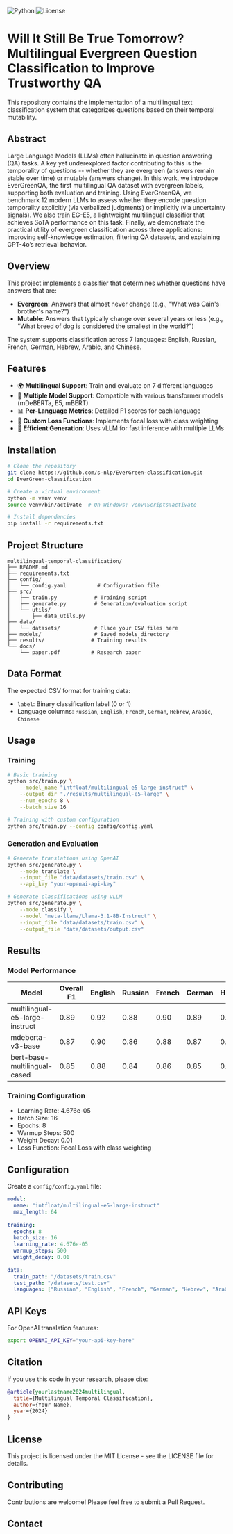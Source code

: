 ![Python](https://img.shields.io/badge/python-3.8+-blue.svg)
![License](https://img.shields.io/badge/license-MIT-green.svg)

# Will It Still Be True Tomorrow? Multilingual Evergreen Question Classification to Improve Trustworthy QA

This repository contains the implementation of a multilingual text classification system that categorizes questions based on their temporal mutability.

## Abstract

Large Language Models (LLMs) often hallucinate in question answering (QA) tasks. A key yet underexplored factor contributing to this is the temporality of questions -- whether they are evergreen (answers remain stable over time) or mutable (answers change). In this work, we introduce EverGreenQA, the first multilingual QA dataset with evergreen labels, supporting both evaluation and training.
Using EverGreenQA, we benchmark 12 modern LLMs to assess whether they encode question temporality explicitly (via verbalized judgments) or implicitly (via uncertainty signals). We also train EG-E5, a lightweight multilingual classifier that achieves SoTA performance on this task. Finally, we demonstrate the practical utility of evergreen classification across three applications: improving self-knowledge estimation, filtering QA datasets, and explaining GPT-4o’s retrieval behavior.

## Overview

This project implements a classifier that determines whether questions have answers that are:
- **Evergreen**: Answers that almost never change (e.g., "What was Cain's brother's name?")
- **Mutable**: Answers that typically change over several years or less (e.g., "What breed of dog is considered the smallest in the world?")

The system supports classification across 7 languages: English, Russian, French, German, Hebrew, Arabic, and Chinese.

## Features

- 🌍 **Multilingual Support**: Train and evaluate on 7 different languages
- 🤖 **Multiple Model Support**: Compatible with various transformer models (mDeBERTa, E5, mBERT)
- 📊 **Per-Language Metrics**: Detailed F1 scores for each language
- 🔧 **Custom Loss Functions**: Implements focal loss with class weighting
- 🚀 **Efficient Generation**: Uses vLLM for fast inference with multiple LLMs

## Installation

```bash
# Clone the repository
git clone https://github.com/s-nlp/EverGreen-classification.git
cd EverGreen-classification

# Create a virtual environment
python -m venv venv
source venv/bin/activate  # On Windows: venv\Scripts\activate

# Install dependencies
pip install -r requirements.txt
```

## Project Structure

```
multilingual-temporal-classification/
├── README.md
├── requirements.txt
├── config/
│   └── config.yaml          # Configuration file
├── src/
│   ├── train.py            # Training script
│   ├── generate.py         # Generation/evaluation script
│   └── utils/
│       ├── data_utils.py
├── data/
│   └── datasets/           # Place your CSV files here
├── models/                 # Saved models directory
├── results/               # Training results
└── docs/
    └── paper.pdf          # Research paper
```

## Data Format

The expected CSV format for training data:
- `label`: Binary classification label (0 or 1)
- Language columns: `Russian`, `English`, `French`, `German`, `Hebrew`, `Arabic`, `Chinese`

## Usage

### Training

```bash
# Basic training
python src/train.py \
    --model_name "intfloat/multilingual-e5-large-instruct" \
    --output_dir "./results/multilingual-e5-large" \
    --num_epochs 8 \
    --batch_size 16

# Training with custom configuration
python src/train.py --config config/config.yaml
```

### Generation and Evaluation

```bash
# Generate translations using OpenAI
python src/generate.py \
    --mode translate \
    --input_file "data/datasets/train.csv" \
    --api_key "your-openai-api-key"

# Generate classifications using vLLM
python src/generate.py \
    --mode classify \
    --model "meta-llama/Llama-3.1-8B-Instruct" \
    --input_file "data/datasets/train.csv" \
    --output_file "data/datasets/output.csv"
```

## Results

### Model Performance

| Model | Overall F1 | English | Russian | French | German | Hebrew | Arabic | Chinese |
|-------|-----------|---------|---------|--------|--------|--------|--------|---------|
| multilingual-e5-large-instruct | 0.89 | 0.92 | 0.88 | 0.90 | 0.89 | 0.87 | 0.86 | 0.91 |
| mdeberta-v3-base | 0.87 | 0.90 | 0.86 | 0.88 | 0.87 | 0.85 | 0.84 | 0.89 |
| bert-base-multilingual-cased | 0.85 | 0.88 | 0.84 | 0.86 | 0.85 | 0.83 | 0.82 | 0.87 |

### Training Configuration

- Learning Rate: 4.676e-05
- Batch Size: 16
- Epochs: 8
- Warmup Steps: 500
- Weight Decay: 0.01
- Loss Function: Focal Loss with class weighting

## Configuration

Create a `config/config.yaml` file:

```yaml
model:
  name: "intfloat/multilingual-e5-large-instruct"
  max_length: 64
  
training:
  epochs: 8
  batch_size: 16
  learning_rate: 4.676e-05
  warmup_steps: 500
  weight_decay: 0.01
  
data:
  train_path: "/datasets/train.csv"
  test_path: "/datasets/test.csv"
  languages: ["Russian", "English", "French", "German", "Hebrew", "Arabic", "Chinese"]
```

## API Keys

For OpenAI translation features:
```bash
export OPENAI_API_KEY="your-api-key-here"
```

## Citation

If you use this code in your research, please cite:

```bibtex
@article{yourlastname2024multilingual,
  title={Multilingual Temporal Classification},
  author={Your Name},
  year={2024}
}
```

## License

This project is licensed under the MIT License - see the LICENSE file for details.

## Contributing

Contributions are welcome! Please feel free to submit a Pull Request.

## Contact

